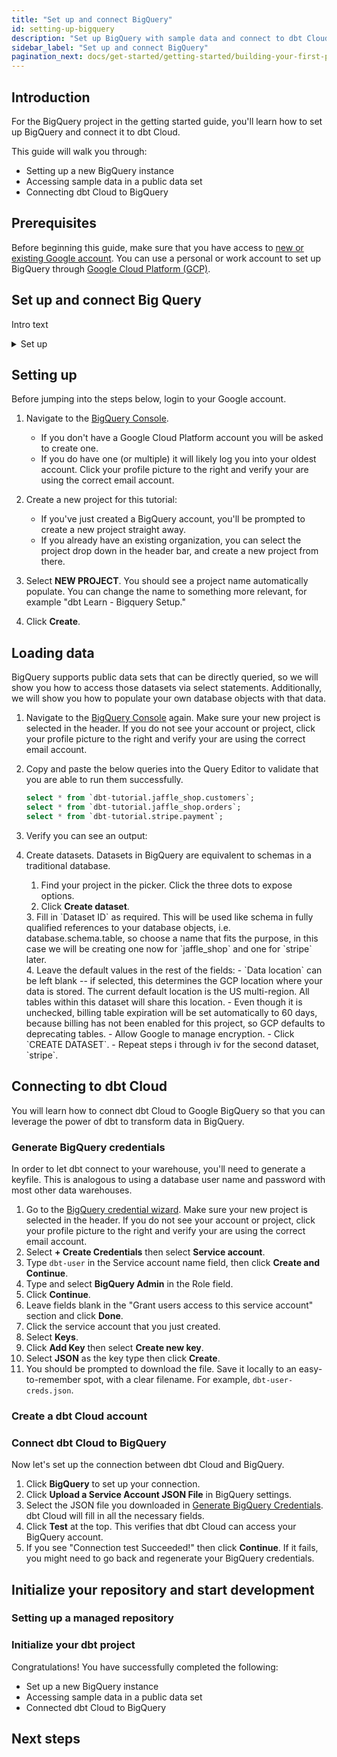 ```yaml
---
title: "Set up and connect BigQuery"
id: setting-up-bigquery
description: "Set up BigQuery with sample data and connect to dbt Cloud."
sidebar_label: "Set up and connect BigQuery"
pagination_next: docs/get-started/getting-started/building-your-first-project/build-your-first-models
---
```


## Introduction

For the BigQuery project in the getting started guide, you'll learn how to set up BigQuery and connect it to dbt Cloud.

This guide will walk you through:

- Setting up a new BigQuery instance
- Accessing sample data in a public data set
- Connecting dbt Cloud to BigQuery

## Prerequisites

Before beginning this guide, make sure that you have access to [new or existing Google account](https://support.google.com/accounts/answer/27441?hl=en). You can use a personal or work account to set up BigQuery through [Google Cloud Platform (GCP)](https://cloud.google.com/free).

## Set up and connect Big Query

Intro text

<details>
  <summary>Set up</summary>
  <div>
    <div>This is a video</div>
    <div>
    <WistiaVideo id="668fnsit1t" paddingTweak="62.5%" />
    </div>
    <br/>
  </div>
</details>


## Setting up

<WistiaVideo id="668fnsit1t" paddingTweak="62.5%" />

Before jumping into the steps below, login to your Google account.

1. Navigate to the [BigQuery Console](https://console.cloud.google.com/bigquery).
   - If you don't have a Google Cloud Platform account you will be asked to create one.
   - If you do have one (or multiple) it will likely log you into your oldest account. Click your profile picture to the right and verify your are using the correct email account.

2. Create a new project for this tutorial:
   - If you've just created a BigQuery account, you'll be prompted to create a new project straight away.
   - If you already have an existing organization, you can select the project drop down in the header bar, and create a new project from there.
   <div style={{maxWidth: '400px'}}>
    <Lightbox src="/img/bigquery/project-dropdown.png" title="Bigquery Project Dropdown" />
   </div>

3. Select **NEW PROJECT**. You should see a project name automatically populate. You can change the name to something more relevant, for example "dbt Learn - Bigquery Setup."

    <div style={{maxWidth: '400px'}}>
    <Lightbox src="/img/bigquery/new-project-creation.png" title="Bigquery New Project Creation" />
    </div>

4. Click **Create**.

## Loading data

BigQuery supports public data sets that can be directly queried, so we will show you how to access those datasets via select statements. Additionally, we will show you how to populate your own database objects with that data.

1. Navigate to the [BigQuery Console](https://console.cloud.google.com/bigquery) again. Make sure your new project is selected in the header. If you do not see your account or project, click your profile picture to the right and verify your are using the correct email account.

2. Copy and paste the below queries into the Query Editor to validate that you are able to run them successfully.

    ```sql
    select * from `dbt-tutorial.jaffle_shop.customers`;
    select * from `dbt-tutorial.jaffle_shop.orders`;
    select * from `dbt-tutorial.stripe.payment`;
    ```

3. Verify you can see an output:
    <div style={{maxWidth: '400px'}}>
    <Lightbox src="/img/bigquery/query-results.png" title="Bigquery Query Results" />
    </div>
4. Create datasets. Datasets in BigQuery are equivalent to schemas in a traditional database.

    1. Find your project in the picker. Click the three dots to expose options.
    2. Click **Create dataset**.
    <div style={{maxWidth: '400px'}}>
    <Lightbox src="/img/bigquery/create-dataset.png" title="Bigquery Create Dataset" />
    </div>
    3. Fill in `Dataset ID` as required. This will be used like schema in fully qualified references to your database objects, i.e. database.schema.table, so choose a name that fits the purpose, in this case we will be creating one now for `jaffle_shop` and one for `stripe` later.
    <div style={{maxWidth: '400px'}}>
    <Lightbox src="/img/bigquery/create-dataset-id.png" title="Bigquery Create Dataset ID" />
    </div>
    4. Leave the default values in the rest of the fields:
        - `Data location` can be left blank -- if selected, this determines the GCP location where your data is stored. The current default location is the US multi-region. All tables within this dataset will share this location.
        - Even though it is unchecked, billing table expiration will be set automatically to 60 days, because billing has not been enabled for this project, so GCP defaults to deprecating tables.
        - Allow Google to manage encryption.
        - Click `CREATE DATASET`.
        - Repeat steps i through iv for the second dataset, `stripe`.

## Connecting to dbt Cloud

You will learn how to connect dbt Cloud to Google BigQuery so that you can leverage the power of dbt to transform data in BigQuery.

### Generate BigQuery credentials

<WistiaVideo id="o9a2bawwl6" paddingTweak="62.5%" />

In order to let dbt connect to your warehouse, you'll need to generate a keyfile. This is analogous to using a database user name and password with most other <Term id="data-warehouse">data warehouses</Term>.

1. Go to the [BigQuery credential wizard](https://console.cloud.google.com/apis/credentials/wizard). Make sure your new project is selected in the header. If you do not see your account or project, click your profile picture to the right and verify your are using the correct email account.
2. Select **+ Create Credentials** then select **Service account**.
3. Type `dbt-user` in the Service account name field, then click **Create and Continue**.
4. Type and select **BigQuery Admin** in the Role field.
5. Click **Continue**.
6. Leave fields blank in the "Grant users access to this service account" section and click **Done**.
7. Click the service account that you just created.
8. Select **Keys**.
9. Click **Add Key** then select **Create new key**.
10. Select **JSON** as the key type then click **Create**.  
11. You should be prompted to download the <Term id="json" /> file. Save it locally to an easy-to-remember spot, with a clear filename. For example, `dbt-user-creds.json`.

### Create a dbt Cloud account

<WistiaVideo id="vrytipyvl4" paddingTweak="62.5%" />

<Snippet src="tutorial-create-new-dbt-cloud-account" />

### Connect dbt Cloud to BigQuery

Now let's set up the connection between dbt Cloud and BigQuery.

1. Click **BigQuery** to set up your connection.
2. Click **Upload a Service Account JSON File** in BigQuery settings.
3. Select the JSON file you downloaded in [Generate BigQuery Credentials](#generate-bigquery-credentials). dbt Cloud will fill in all the necessary fields.
4. Click **Test** at the top. This verifies that dbt Cloud can access your BigQuery account.
5. If you see "Connection test Succeeded!" then click **Continue**. If it fails, you might need to go back and regenerate your BigQuery credentials.

## Initialize your repository and start development

### Setting up a managed repository

<Snippet src="tutorial-managed-repo" />

### Initialize your dbt project

<Snippet src="tutorial-initiate-project" />


Congratulations! You have successfully completed the following:

- Set up a new BigQuery instance
- Accessing sample data in a public data set
- Connected dbt Cloud to BigQuery

## Next steps

<Snippet src="tutorial-next-steps-setting-up" />

